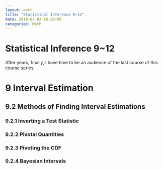 ```yaml
---
layout: post
title: "Statistical Inference 9~12"
date: 2019-05-03 16:20:00
categories: Math
---
```


# Statistical Inference 9~12

After years, finally, I have time to be an audience of the last course of this course series.

# 9 Interval Estimation

## 9.2 Methods of Finding Interval Estimations

### 9.2.1 Inverting a Test Statistic

### 9.2.2 Pivotal Quantities

### 9.2.3 Pivoting the CDF

### 9.2.4 Bayesian Intervals

